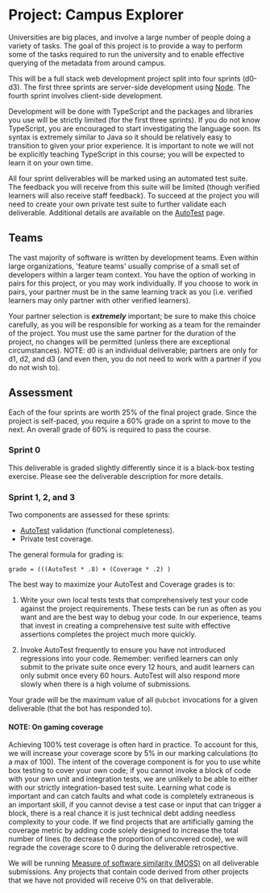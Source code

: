 # Project: Campus Explorer

Universities are big places, and involve a large number of people doing a variety of tasks. The goal of this project is to provide a way to perform some of the tasks required to run the university and to enable effective querying of the metadata from around campus.

This will be a full stack web development project split into four sprints (d0-d3). The first three sprints are server-side development using [Node](https://nodejs.org). The fourth sprint involves client-side development. 

Development will be done with TypeScript and the packages and libraries you use will be strictly limited (for the first three sprints). If you do not know TypeScript, you are encouraged to start investigating the language soon. Its syntax is extremely similar to Java so it should be relatively easy to transition to given your prior experience. It is important to note we will not be explicitly teaching TypeScript in this course; you will be expected to learn it on your own time.

All four sprint deliverables will be marked using an automated test suite. The feedback you will receive from this suite will be limited (though verified learners will also receive staff feedback). To succeed at the project you will need to create your own private test suite to further validate each deliverable. Additional details are available on the [AutoTest](AutoTest.md) page.

## Teams

The vast majority of software is written by development teams. Even within large organizations, 'feature teams' usually comprise of a small set of developers within a larger team context. You have the option of working in pairs for this project, or you may work individually. If you choose to work in pairs, your partner must be in the same learning track as you (i.e. verified learners may only partner with other verified learners).

Your partner selection is ***extremely*** important; be sure to make this choice carefully, as you will be responsible for working as a team for the remainder of the project. You must use the same partner for the duration of the project, no changes will be permitted (unless there are exceptional circumstances). NOTE: d0 is an individual deliverable; partners are only for d1, d2, and d3 (and even then, you do not need to work with a partner if you do not wish to).

## Assessment

Each of the four sprints are worth 25% of the final project grade. Since the project is self-paced, you require a 60% grade on a sprint to move to the next. An overall grade of 60% is required to pass the course.

### Sprint 0

This deliverable is graded slightly differently since it is a black-box testing exercise. Please see the deliverable description for more details.

### Sprint 1, 2, and 3

Two components are assessed for these sprints:

* [AutoTest](AutoTest.md) validation (functional completeness).
* Private test coverage.

The general formula for grading is:

`grade = (((AutoTest * .8) + (Coverage * .2) )`

The best way to maximize your AutoTest and Coverage grades is to:

1. Write your own local tests tests that comprehensively test your code against the project requirements. These tests can be run as often as you want and are the best way to debug your code. In our experience, teams that invest in creating a comprehensive test suite with effective assertions completes the project much more quickly.

1. Invoke AutoTest frequently to ensure you have not introduced regressions into your code. Remember: verified learners can only submit to the private suite once every 12 hours, and audit learners can only submit once every 60 hours. AutoTest will also respond more slowly when there is a high volume of submissions.

Your grade will be the maximum value of all `@ubcbot` invocations for a given deliverable (that the bot has responded to).

#### NOTE: On gaming coverage

Achieving 100% test coverage is often hard in practice. To account for this, we will increase your coverage score by 5% in our marking calculations (to a max of 100). The intent of the coverage component is for you to use white box testing to cover your own code; if you cannot invoke a block of code with your own unit and integration tests, we are unlikely to be able to either with our strictly integration-based test suite. Learning what code is important and can catch faults and what code is completely extraneous is an important skill, if you cannot devise a test case or input that can trigger a block, there is a real chance it is just technical debt adding needless complexity to your code. If we find projects that are artificially gaming the coverage metric by adding code solely designed to increase the total number of lines (to decrease the proportion of uncovered code), we will regrade the coverage score to 0 during the deliverable retrospective.

We will be running [Measure of software similarity (MOSS)](https://theory.stanford.edu/~aiken/moss/) on all deliverable submissions. Any projects that contain code derived from other projects that we have not provided will receive 0% on that deliverable.


